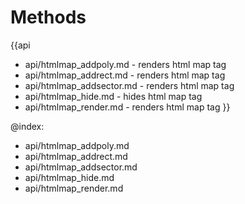 Methods
=======

{{api
- api/htmlmap_addpoly.md - renders html map tag
- api/htmlmap_addrect.md - renders html map tag
- api/htmlmap_addsector.md - renders html map tag
- api/htmlmap_hide.md - hides html map tag
- api/htmlmap_render.md - renders html map tag
}}

@index:
- api/htmlmap_addpoly.md
- api/htmlmap_addrect.md
- api/htmlmap_addsector.md
- api/htmlmap_hide.md
- api/htmlmap_render.md


